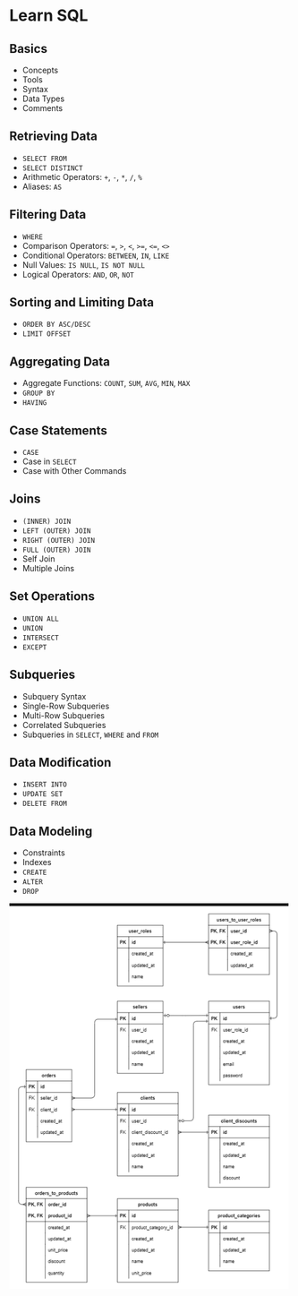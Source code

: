 # Learn SQL

## Basics

- Concepts
- Tools
- Syntax
- Data Types
- Comments

## Retrieving Data

- `SELECT FROM`
- `SELECT DISTINCT`
- Arithmetic Operators: `+`, `-`, `*`, `/`, `%`
- Aliases: `AS`

## Filtering Data

- `WHERE`
- Comparison Operators: `=`, `>`, `<`, `>=`, `<=`, `<>`
- Conditional Operators: `BETWEEN`, `IN`, `LIKE`
- Null Values: `IS NULL`, `IS NOT NULL`
- Logical Operators: `AND`, `OR`, `NOT`

## Sorting and Limiting Data

- `ORDER BY ASC/DESC`
- `LIMIT OFFSET`

## Aggregating Data

- Aggregate Functions: `COUNT`, `SUM`, `AVG`, `MIN`, `MAX`
- `GROUP BY`
- `HAVING`

## Case Statements

- `CASE`
- Case in `SELECT`
- Case with Other Commands

## Joins

- `(INNER) JOIN`
- `LEFT (OUTER) JOIN`
- `RIGHT (OUTER) JOIN`
- `FULL (OUTER) JOIN`
- Self Join
- Multiple Joins

## Set Operations

- `UNION ALL`
- `UNION`
- `INTERSECT`
- `EXCEPT`

## Subqueries

- Subquery Syntax
- Single-Row Subqueries
- Multi-Row Subqueries
- Correlated Subqueries
- Subqueries in `SELECT`, `WHERE` and `FROM`

## Data Modification

- `INSERT INTO`
- `UPDATE SET`
- `DELETE FROM`

## Data Modeling

- Constraints
- Indexes
- `CREATE`
- `ALTER`
- `DROP`

![erd](/lessons/sql/media/img-erd.png)
